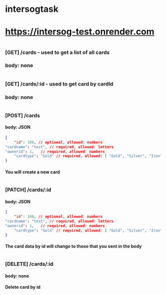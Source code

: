 # intersogtask
# https://intersog-test.onrender.com
#
### [GET] /cards - used to get a list of all cards 
### body: none
#
#
### [GET] /cards/:id - used to get card by cardId 
### body: none
#
### [POST] /cards
#### body: JSON
```json
{
    "id": 100, // optional, allowed: numbers
"cardname": "test", // required, allowed: letters
"ownerid": 1,   // required, allowed: numbers
    "cardtype": "Gold" // required, allowed: [ "Gold", "Silver", "Iron", "Composite"]
}
```
#### You will create a new card
#
### [PATCH] /cards/:id
#### body: JSON
```json
{
    "id": 100, // optional, allowed: numbers
"cardname": "test", // required, allowed: letters
"ownerid": 1,   // required, allowed: numbers
    "cardtype": "Gold" // required, allowed: [ "Gold", "Silver", "Iron", "Composite"]
}
```
#### The card data by id will change to those that you sent in the body
#
### [DELETE] /cards/:id
#### body: none
#### Delete card by id
#
